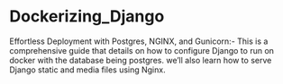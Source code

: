 # Dockerizing_Django
Effortless Deployment with Postgres, NGINX, and Gunicorn:- This is a comprehensive guide that details on how to configure Django to run on docker with the database being postgres. we’ll also learn how to serve Django static and media files using Nginx.
